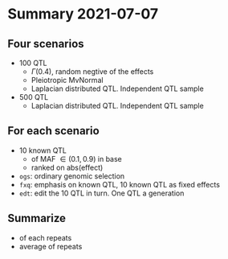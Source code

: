 # Summary 2021-07-07
## Four scenarios
- 100 QTL
  - $\Gamma(0.4)$, random negtive of the effects
  - Pleiotropic MvNormal
  - Laplacian distributed QTL.  Independent QTL sample
- 500 QTL
  - Laplacian distributed QTL.  Independent QTL sample
  
## For each scenario
- 10 known QTL
  - of MAF $\in(0.1, 0.9)$ in base
  - ranked on abs(effect)
- `ogs`: ordinary genomic selection
- `fxq`: emphasis on known QTL, 10 known QTL as fixed effects
- `edt`: edit the 10 QTL in turn. One QTL a generation

## Summarize
- of each repeats
- average of repeats

<!-- template for summary, one repeat
# Summary of an individual repeat
## Frequency changes
### Ordinary genomic selection
![](afq.pdf)

### 10 known QTL as fixed effects
![](bfq.pdf)

### edit 10 known QTL, one a generation
![](cfq.pdf)

## Mean and variance (of TBV) changes over generations
### Binary trait, mean
![](bin-mean.pdf)

### Binary trait, variance
![](bin-var.pdf)

### Production trait, mean
![](prd-mean.pdf)

### Production trait, variance
![](prd-var.pdf)
-->

<!--
# Average mean and variance (of TBV) changes over generations
## Binary trait, mean
![](ave-bin-mean.pdf)

## Binary trait, variance
![](ave-bin-var.pdf)
-->
